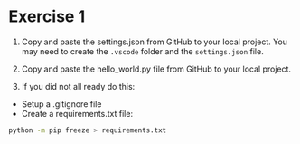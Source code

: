 # Exercise 1

1. Copy and paste the settings.json from GitHub to your local project. You may need to create the `.vscode` folder and the `settings.json` file.

2. Copy and paste the hello_world.py file from GitHub to your local project.

3. If you did not all ready do this:

- Setup a .gitignore file
- Create a requirements.txt file:

```bash
python -m pip freeze > requirements.txt
```